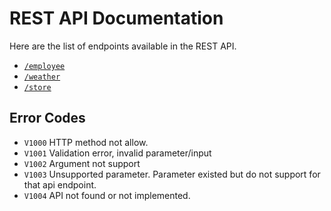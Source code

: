 # REST API Documentation

Here are the list of endpoints available in the REST API.

- [`/employee`](API/employee.md)
- [`/weather`](API/weather.md)
- [`/store`](API/store.md)

## Error Codes

- `V1000` HTTP method not allow.
- `V1001` Validation error, invalid parameter/input
- `V1002` Argument not support
- `V1003` Unsupported parameter. Parameter existed but do not support for that api endpoint.
- `V1004` API not found or not implemented.
